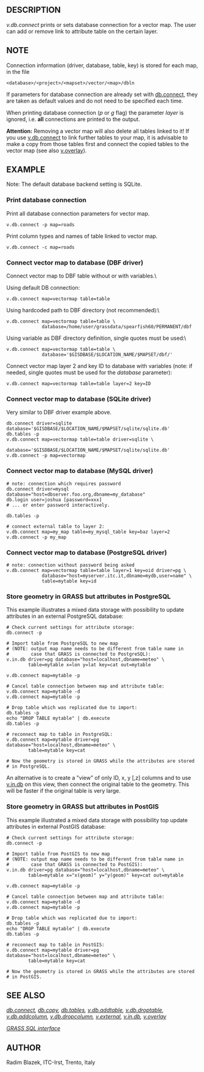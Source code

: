 ## DESCRIPTION

*v.db.connect* prints or sets database connection for a vector map. The
user can add or remove link to attribute table on the certain layer.

## NOTE

Connection information (driver, database, table, key) is stored for each
map, in the file

```
<database>/<project>/<mapset>/vector/<map>/dbln
```

If parameters for database connection are already set with
[db.connect](db.connect.html), they are taken as default values and do
not need to be specified each time.

When printing database connection (*p* or *g* flag) the parameter
*layer* is ignored, i.e. **all** connections are printed to the output.

**Attention:** Removing a vector map will also delete all tables linked
to it! If you use [v.db.connect](db.connect.html) to link further tables
to your map, it is advisable to make a copy from those tables first and
connect the copied tables to the vector map (see also
[v.overlay](v.overlay.html)).

## EXAMPLE

Note: The default database backend setting is SQLite.

### Print database connection

Print all database connection parameters for vector map.

```
v.db.connect -p map=roads
```

Print column types and names of table linked to vector map.

```
v.db.connect -c map=roads
```

### Connect vector map to database (DBF driver)

Connect vector map to DBF table without or with variables.\

Using default DB connection:

```
v.db.connect map=vectormap table=table
```

Using hardcoded path to DBF directory (not recommended):\

```
v.db.connect map=vectormap table=table \
             database=/home/user/grassdata/spearfish60/PERMANENT/dbf
```

Using variable as DBF directory definition, single quotes must be used:\

```
v.db.connect map=vectormap table=table \
             database='$GISDBASE/$LOCATION_NAME/$MAPSET/dbf/'
```

Connect vector map layer 2 and key ID to database with variables (note:
if needed, single quotes must be used for the *database* parameter):

```
v.db.connect map=vectormap table=table layer=2 key=ID
```

### Connect vector map to database (SQLite driver)

Very similar to DBF driver example above.

```
db.connect driver=sqlite database='$GISDBASE/$LOCATION_NAME/$MAPSET/sqlite/sqlite.db'
db.tables -p
v.db.connect map=vectormap table=table driver=sqlite \
             database='$GISDBASE/$LOCATION_NAME/$MAPSET/sqlite/sqlite.db'
v.db.connect -p map=vectormap
```

### Connect vector map to database (MySQL driver)

```
# note: connection which requires password
db.connect driver=mysql database="host=dbserver.foo.org,dbname=my_database"
db.login user=joshua [password=xxx]
# ... or enter password interactively.

db.tables -p

# connect external table to layer 2:
v.db.connect map=my_map table=my_mysql_table key=baz layer=2
v.db.connect -p my_map
```

### Connect vector map to database (PostgreSQL driver)

```
# note: connection without password being asked
v.db.connect map=vectormap table=table layer=1 key=oid driver=pg \
             database="host=myserver.itc.it,dbname=mydb,user=name" \
             table=mytable key=id
```

### Store geometry in GRASS but attributes in PostgreSQL

This example illustrates a mixed data storage with possibility to update
attributes in an external PostgreSQL database:

```
# Check current settings for attribute storage:
db.connect -p

# Import table from PostgreSQL to new map
# (NOTE: output map name needs to be different from table name in
#        case that GRASS is connected to PostgreSQL):
v.in.db driver=pg database="host=localhost,dbname=meteo" \
        table=mytable x=lon y=lat key=cat out=mytable

v.db.connect map=mytable -p

# Cancel table connection between map and attribute table:
v.db.connect map=mytable -d
v.db.connect map=mytable -p

# Drop table which was replicated due to import:
db.tables -p
echo "DROP TABLE mytable" | db.execute
db.tables -p

# reconnect map to table in PostgreSQL:
v.db.connect map=mytable driver=pg database="host=localhost,dbname=meteo" \
        table=mytable key=cat

# Now the geometry is stored in GRASS while the attributes are stored
# in PostgreSQL.
```

An alternative is to create a \"view\" of only ID, x, y \[,z\] columns
and to use [v.in.db](v.in.db.html) on this view, then connect the
original table to the geometry. This will be faster if the original
table is very large.

### Store geometry in GRASS but attributes in PostGIS

This example illustrated a mixed data storage with possibility top
update attributes in external PostGIS database:

```
# Check current settings for attribute storage:
db.connect -p

# Import table from PostGIS to new map
# (NOTE: output map name needs to be different from table name in
#        case that GRASS is connected to PostGIS):
v.in.db driver=pg database="host=localhost,dbname=meteo" \
        table=mytable x="x(geom)" y="y(geom)" key=cat out=mytable

v.db.connect map=mytable -p

# Cancel table connection between map and attribute table:
v.db.connect map=mytable -d
v.db.connect map=mytable -p

# Drop table which was replicated due to import:
db.tables -p
echo "DROP TABLE mytable" | db.execute
db.tables -p

# reconnect map to table in PostGIS:
v.db.connect map=mytable driver=pg database="host=localhost,dbname=meteo" \
        table=mytable key=cat

# Now the geometry is stored in GRASS while the attributes are stored
# in PostGIS.
```

## SEE ALSO

*[db.connect](db.connect.html), [db.copy](db.copy.html),
[db.tables](db.tables.html), [v.db.addtable](v.db.addtable.html),
[v.db.droptable](v.db.droptable.html),
[v.db.addcolumn](v.db.addcolumn.html),
[v.db.dropcolumn](v.db.dropcolumn.html), [v.external](v.external.html),
[v.in.db](v.in.db.html), [v.overlay](v.overlay.html)*

*[GRASS SQL interface](sql.html)*

## AUTHOR

Radim Blazek, ITC-Irst, Trento, Italy
